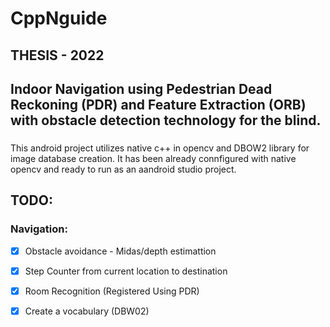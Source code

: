 # CppNguide
## THESIS - 2022
## Indoor Navigation using Pedestrian Dead Reckoning (PDR) and Feature Extraction (ORB) with obstacle detection technology for the blind. 
### 
This android project utilizes native c++ in opencv and DBOW2 library for image database creation.
It has been already connfigured with native opencv and ready to run as an aandroid studio project.
## TODO:
### Navigation:
- [X] Obstacle avoidance - Midas/depth estimattion

- [x] Step Counter from current location to destination
- [x] Room Recognition (Registered Using PDR)
- [x] Create a vocabulary (DBW02)
##
##
